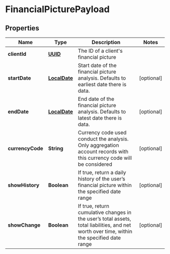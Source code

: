 
# FinancialPicturePayload

## Properties
Name | Type | Description | Notes
------------ | ------------- | ------------- | -------------
**clientId** | [**UUID**](UUID.md) | The ID of a client&#39;s financial picture | 
**startDate** | [**LocalDate**](LocalDate.md) | Start date of the financial picture analysis. Defaults to earliest date there is data. |  [optional]
**endDate** | [**LocalDate**](LocalDate.md) | End date of the financial picture analysis. Defaults to latest date there is data. |  [optional]
**currencyCode** | **String** | Currency code used conduct the analysis. Only aggregation account records with this currency code will be considered |  [optional]
**showHistory** | **Boolean** | If true, return a daily history of the user’s financial picture within the specified date range |  [optional]
**showChange** | **Boolean** | If true, return cumulative changes in the user’s total assets, total liabilities, and net worth over time, within the specified date range |  [optional]



